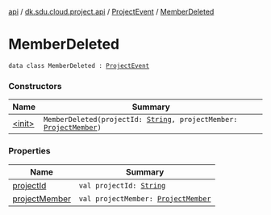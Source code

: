 [api](../../../index.md) / [dk.sdu.cloud.project.api](../../index.md) / [ProjectEvent](../index.md) / [MemberDeleted](./index.md)

# MemberDeleted

`data class MemberDeleted : `[`ProjectEvent`](../index.md)

### Constructors

| Name | Summary |
|---|---|
| [&lt;init&gt;](-init-.md) | `MemberDeleted(projectId: `[`String`](https://kotlinlang.org/api/latest/jvm/stdlib/kotlin/-string/index.html)`, projectMember: `[`ProjectMember`](../../-project-member/index.md)`)` |

### Properties

| Name | Summary |
|---|---|
| [projectId](project-id.md) | `val projectId: `[`String`](https://kotlinlang.org/api/latest/jvm/stdlib/kotlin/-string/index.html) |
| [projectMember](project-member.md) | `val projectMember: `[`ProjectMember`](../../-project-member/index.md) |

